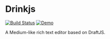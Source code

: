 # Drinkjs
[![Build Status](https://img.shields.io/travis/M6Web/drinkjs.svg)](https://travis-ci.org/M6Web/drinkjs)
[![Demo](https://img.shields.io/badge/demo-try-blue.svg)](https://drinkjs.herokuapp.com/)

A Medium-like rich text editor based on DraftJS.
